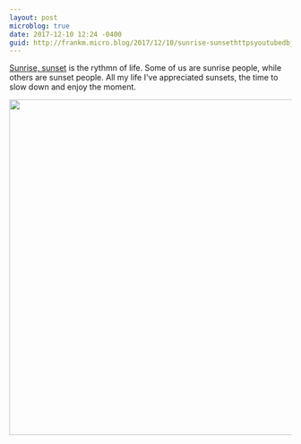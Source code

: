 ```yaml
---
layout: post
microblog: true
date: 2017-12-10 12:24 -0400
guid: http://frankm.micro.blog/2017/12/10/sunrise-sunsethttpsyoutubedbjeflavo-is.html
---
```

[Sunrise, sunset](https://youtu.be/DBJeF_Lav2o) is the rythmn of life. Some of us are sunrise people, while others are sunset people. All my life I've appreciated sunsets, the time to slow down and enjoy the moment. 



<img src="http://frankmcpherson.blog/uploads/2017/a5635b51be.jpg" width="600" height="600" />
